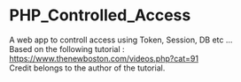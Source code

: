 # PHP_Controlled_Access
A web app to controll access using Token, Session, DB etc ... <br />
Based on the following tutorial : https://www.thenewboston.com/videos.php?cat=91 <br />
Credit belongs to the author of the tutorial. 
